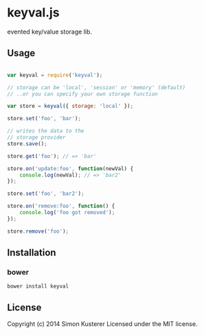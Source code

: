 # keyval.js

evented key/value storage lib.

## Usage

```javascript

var keyval = require('keyval');

// storage can be 'local', 'session' or 'memory' (default)
// ..or you can specify your own storage function

var store = keyval({ storage: 'local' });

store.set('foo', 'bar');

// writes the data to the
// storage provider
store.save();

store.get('foo'); // => 'bar'

store.on('update:foo', function(newVal) {
    console.log(newVal); // => 'bar2'
});

store.set('foo', 'bar2');

store.on('remove:foo', function() {
    console.log('foo got removed');
});

store.remove('foo');

```

## Installation

### bower

```bower install keyval```


## License
Copyright (c) 2014 Simon Kusterer
Licensed under the MIT license.